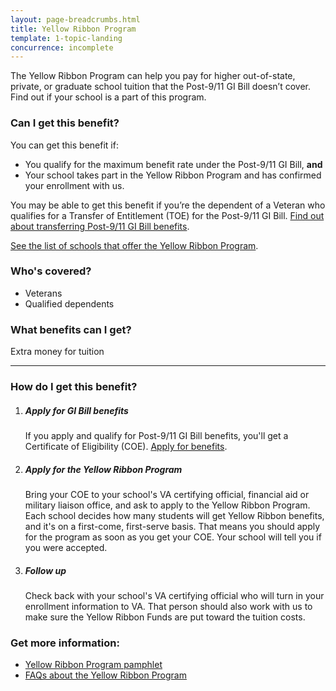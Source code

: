```yaml
---
layout: page-breadcrumbs.html
title: Yellow Ribbon Program
template: 1-topic-landing
concurrence: incomplete
---
```


The Yellow Ribbon Program can help you pay for higher out-of-state, private, or graduate school tuition that the Post-9/11 GI Bill doesn’t cover. Find out if your school is a part of this program.

<div class="call-out" markdown="1">

### Can I get this benefit?
You can get this benefit if:

 - You qualify for the maximum benefit rate under the Post-9/11 GI Bill, **and**
 - Your school takes part in the Yellow Ribbon Program and has confirmed your enrollment with us.

You may be able to get this benefit if you’re the dependent of a Veteran who qualifies for a Transfer of Entitlement (TOE) for the Post-9/11 GI Bill. [Find out about transferring Post-9/11 GI Bill benefits](/education/gi-bill/transfer/).

[See the list of schools that offer the Yellow Ribbon Program](http://www.benefits.va.gov/GIBILL/yellow_ribbon/yrp_list_2015.asp).

### Who's covered?

- Veterans
- Qualified dependents 
</div>

### What benefits can I get? 
Extra money for tuition


------

### How do I get this benefit?

<ol class="process">
<li class="process-step list-one">

<div markdown="1">

##### Apply for GI Bill benefits

If you apply and qualify for Post-9/11 GI Bill benefits, you'll get a Certificate of Eligibility (COE). [Apply for benefits](/education/apply-for-education-benefits/).

</div>
</li>

<li class="process-step list-two">
<div markdown="1">

##### Apply for the Yellow Ribbon Program

Bring your COE to your school's VA certifying official, financial aid or military liaison office, and ask to apply to the Yellow Ribbon Program. Each school decides how many students will get Yellow Ribbon benefits, and it's on a first-come, first-serve basis. That means you should apply for the program as soon as you get your COE. Your school will tell you if you were accepted.

</div>
</li>

<li class="process-step list-three">

<div markdown="1">

##### Follow up

Check back with your school's VA certifying official who will turn in your enrollment information to VA. That person should also work with us to make sure the Yellow Ribbon Funds are put toward the tuition costs. 

</div>

</li>
</ol>

### Get more information:
- [Yellow Ribbon Program pamphlet](http://www.benefits.va.gov/gibill/docs/pamphlets/Yellow_Ribbon_Pamphlet.pdf)
- [FAQs about the Yellow Ribbon Program](http://www.benefits.va.gov/gibill/docs/factsheets/2012_Yellow_Ribbon_Student_FAQs.pdf)
